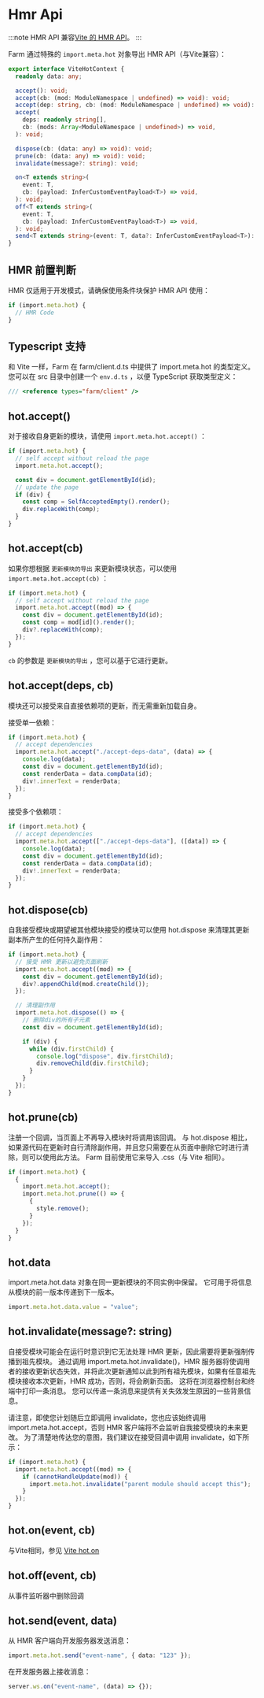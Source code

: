 # Hmr Api

:::note
HMR API 兼容[Vite 的 HMR API](https://vitejs.dev/guide/api-hmr.html)。
:::

Farm 通过特殊的 `import.meta.hot` 对象导出 HMR API（与Vite兼容）：

```ts
export interface ViteHotContext {
  readonly data: any;

  accept(): void;
  accept(cb: (mod: ModuleNamespace | undefined) => void): void;
  accept(dep: string, cb: (mod: ModuleNamespace | undefined) => void): void;
  accept(
    deps: readonly string[],
    cb: (mods: Array<ModuleNamespace | undefined>) => void,
  ): void;

  dispose(cb: (data: any) => void): void;
  prune(cb: (data: any) => void): void;
  invalidate(message?: string): void;

  on<T extends string>(
    event: T,
    cb: (payload: InferCustomEventPayload<T>) => void,
  ): void;
  off<T extends string>(
    event: T,
    cb: (payload: InferCustomEventPayload<T>) => void,
  ): void;
  send<T extends string>(event: T, data?: InferCustomEventPayload<T>): void;
}
```

## HMR 前置判断

HMR 仅适用于开发模式，请确保使用条件块保护 HMR API 使用：

```ts
if (import.meta.hot) {
  // HMR Code
}
```

## Typescript 支持

和 Vite 一样，Farm 在 farm/client.d.ts 中提供了 import.meta.hot 的类型定义。 您可以在 src 目录中创建一个 `env.d.ts` ，以便 TypeScript 获取类型定义：

```ts
/// <reference types="farm/client" />
```

## hot.accept()

对于接收自身更新的模块，请使用 `import.meta.hot.accept()` ：

```ts
if (import.meta.hot) {
  // self accept without reload the page
  import.meta.hot.accept();

  const div = document.getElementById(id);
  // update the page
  if (div) {
    const comp = SelfAcceptedEmpty().render();
    div.replaceWith(comp);
  }
}
```

## hot.accept(cb)

如果你想根据 `更新模块的导出` 来更新模块状态，可以使用 `import.meta.hot.accept(cb)` ：

```ts
if (import.meta.hot) {
  // self accept without reload the page
  import.meta.hot.accept((mod) => {
    const div = document.getElementById(id);
    const comp = mod[id]().render();
    div?.replaceWith(comp);
  });
}
```

`cb` 的参数是 `更新模块的导出` ，您可以基于它进行更新。

## hot.accept(deps, cb)

模块还可以接受来自直接依赖项的更新，而无需重新加载自身。

接受单一依赖：

```ts
if (import.meta.hot) {
  // accept dependencies
  import.meta.hot.accept("./accept-deps-data", (data) => {
    console.log(data);
    const div = document.getElementById(id);
    const renderData = data.compData(id);
    div!.innerText = renderData;
  });
}
```

接受多个依赖项：

```ts
if (import.meta.hot) {
  // accept dependencies
  import.meta.hot.accept(["./accept-deps-data"], ([data]) => {
    console.log(data);
    const div = document.getElementById(id);
    const renderData = data.compData(id);
    div!.innerText = renderData;
  });
}
```

## hot.dispose(cb)

自我接受模块或期望被其他模块接受的模块可以使用 hot.dispose 来清理其更新副本所产生的任何持久副作用：

```ts
if (import.meta.hot) {
  // 接受 HMR 更新以避免页面刷新
  import.meta.hot.accept((mod) => {
    const div = document.getElementById(id);
    div?.appendChild(mod.createChild());
  });

  // 清理副作用
  import.meta.hot.dispose(() => {
    // 删除div的所有子元素
    const div = document.getElementById(id);

    if (div) {
      while (div.firstChild) {
        console.log("dispose", div.firstChild);
        div.removeChild(div.firstChild);
      }
    }
  });
}
```

## hot.prune(cb)

注册一个回调，当页面上不再导入模块时将调用该回调。 与 hot.dispose 相比，如果源代码在更新时自行清除副作用，并且您只需要在从页面中删除它时进行清除，则可以使用此方法。 Farm 目前使用它来导入 .css（与 Vite 相同）。

```ts
if (import.meta.hot) {
  {
    import.meta.hot.accept();
    import.meta.hot.prune(() => {
      {
        style.remove();
      }
    });
  }
}
```

## hot.data

import.meta.hot.data 对象在同一更新模块的不同实例中保留。 它可用于将信息从模块的前一版本传递到下一版本。

```ts
import.meta.hot.data.value = "value";
```

## hot.invalidate(message?: string)

自接受模块可能会在运行时意识到它无法处理 HMR 更新，因此需要将更新强制传播到祖先模块。 通过调用 import.meta.hot.invalidate()，HMR 服务器将使调用者的接收更新状态失效，并将此次更新通知以此到所有祖先模块，如果有任意祖先模块接收本次更新，HMR 成功，否则，将会刷新页面。 这将在浏览器控制台和终端中打印一条消息。 您可以传递一条消息来提供有关失效发生原因的一些背景信息。

请注意，即使您计划随后立即调用 invalidate，您也应该始终调用 import.meta.hot.accept，否则 HMR 客户端将不会监听自我接受模块的未来更改。 为了清楚地传达您的意图，我们建议在接受回调中调用 invalidate，如下所示：

```ts
if (import.meta.hot) {
  import.meta.hot.accept((mod) => {
    if (cannotHandleUpdate(mod)) {
      import.meta.hot.invalidate("parent module should accept this");
    }
  });
}
```

## hot.on(event, cb)

与Vite相同，参见 [Vite hot.on](https://vitejs.dev/guide/api-hmr.html#hot-on-event-cb)

## hot.off(event, cb)

从事件监听器中删除回调

## hot.send(event, data)

从 HMR 客户端向开发服务器发送消息：

```ts
import.meta.hot.send("event-name", { data: "123" });
```

在开发服务器上接收消息：

```ts
server.ws.on("event-name", (data) => {});
```
